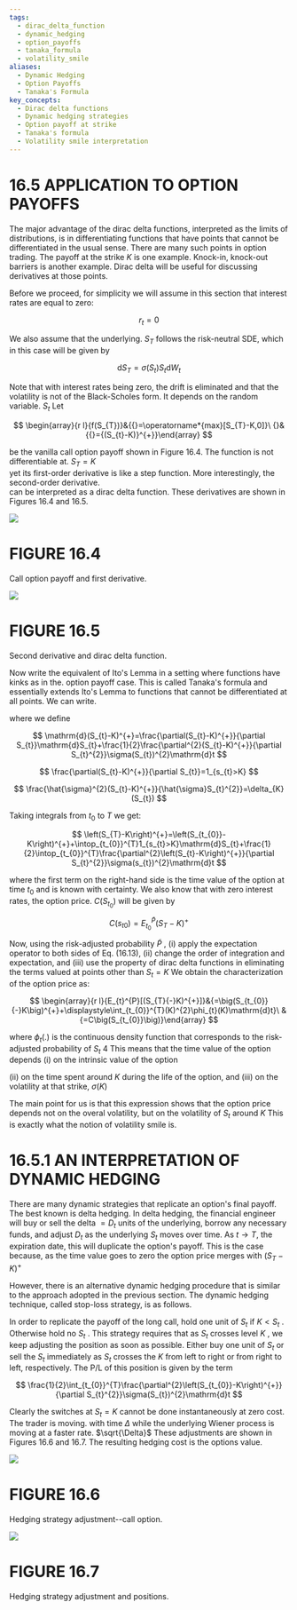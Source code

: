```yaml
---
tags:
  - dirac_delta_function
  - dynamic_hedging
  - option_payoffs
  - tanaka_formula
  - volatility_smile
aliases:
  - Dynamic Hedging
  - Option Payoffs
  - Tanaka's Formula
key_concepts:
  - Dirac delta functions
  - Dynamic hedging strategies
  - Option payoff at strike
  - Tanaka's formula
  - Volatility smile interpretation
---
```


# 16.5 APPLICATION TO OPTION PAYOFFS  

The major advantage of the dirac delta functions, interpreted as the limits of distributions, is in differentiating functions that have points that cannot be differentiated in the usual sense. There are many such points in option trading. The payoff at the strike $K$ is one example. Knock-in, knock-out barriers is another example. Dirac delta will be useful for discussing derivatives at those points.  

Before we proceed, for simplicity we will assume in this section that interest rates are equal to zero:  

$$
r_{t}=0
$$  

We also assume that the underlying. $S_{T}$ follows the risk-neutral SDE, which in this case will be given by  

$$
\mathrm{d}S_{T}=\sigma(S_{t})S_{t}\mathrm{d}W_{t}
$$  

Note that with interest rates being zero, the drift is eliminated and that the volatility is not of the Black-Scholes form. It depends on the random variable. $S_{t}$ Let  

$$
\begin{array}{r l}{f(S_{T})}&{{}=\operatorname*{max}[S_{T}-K,0]}\ {}&{{}={(S_{t}-K)}^{+}}\end{array}
$$  

be the vanilla call option payoff shown in Figure 16.4. The function is not differentiable at. $S_{T}=K$   
yet its first-order derivative is like a step function. More interestingly, the second-order derivative.   
can be interpreted as a dirac delta function. These derivatives are shown in Figures 16.4 and 16.5.  

![](84af7d7cca5683f0004509b7f80b494242a00c1ad87c9aab070852487d1aa80a.jpg)  

# FIGURE 16.4  

Call option payoff and first derivative.  

![](10903b1facec339c139272a2950b19a0a2c6b3acb094ab332f18fd6a5cbf3504.jpg)  

# FIGURE 16.5  

Second derivative and dirac delta function.  

Now write the equivalent of Ito's Lemma in a setting where functions have kinks as in the. option payoff case. This is called Tanaka's formula and essentially extends Ito's Lemma to functions that cannot be differentiated at all points. We can write.  

where we define  

$$
\mathrm{d}(S_{t}-K)^{+}=\frac{\partial(S_{t}-K)^{+}}{\partial S_{t}}\mathrm{d}S_{t}+\frac{1}{2}\frac{\partial^{2}(S_{t}-K)^{+}}{\partial S_{t}^{2}}\sigma(S_{t})^{2}\mathrm{d}t
$$  

$$
\frac{\partial(S_{t}-K)^{+}}{\partial S_{t}}=1_{s_{t}>K}
$$  

$$
\frac{\hat{\sigma}^{2}(S_{t}-K)^{+}}{\hat{\sigma}S_{t}^{2}}=\delta_{K}(S_{t})
$$  

Taking integrals from $t_{0}$ to $T$ we get:  

$$
\left(S_{T}-K\right)^{+}=\left(S_{t_{0}}-K\right)^{+}+\intop_{t_{0}}^{T}1_{s_{t}>K}\mathrm{d}S_{t}+\frac{1}{2}\intop_{t_{0}}^{T}\frac{\partial^{2}\left(S_{t}-K\right)^{+}}{\partial S_{t}^{2}}\sigma(s_{t})^{2}\mathrm{d}t
$$  

where the first term on the right-hand side is the time value of the option at time $t_{0}$ and is known with certainty. We also know that with zero interest rates, the option price. $C\left({{S}_{t_{0}}}\right)$ will be given by  

$$
C\left({{s}_{t}}_{0}\right)={{E}_{t_{0}}^{\tilde{P}}}{{({S}_{T}}-K)^{+}}
$$  

Now, using the risk-adjusted probability $\tilde{P}$ , (i) apply the expectation operator to both sides of Eq. (16.13), (ii) change the order of integration and expectation, and (iii) use the property of dirac delta functions in eliminating the terms valued at points other than $S_{t}=K$ We obtain the characterization of the option price as:  

$$
\begin{array}{r l}{E_{t}^{P}[(S_{T}{-}K)^{+}]}&{=\big(S_{t_{0}}{-}K\big)^{+}+\displaystyle\int_{t_{0}}^{T}(K)^{2}\phi_{t}(K)\mathrm{d}t}\ &{=C\big(S_{t_{0}}\big)}\end{array}
$$  

where $\phi_{t}(.)$ is the continuous density function that corresponds to the risk-adjusted probability of $S_{t}$ 4 This means that the time value of the option depends (i) on the intrinsic value of the option  

(ii) on the time spent around $K$ during the life of the option, and (iii) on the volatility at that strike, $\sigma(K)$  

The main point for us is that this expression shows that the option price depends not on the overal volatility, but on the volatility of $S_{t}$ around $K$ This is exactly what the notion of volatility smile is.  

# 16.5.1 AN INTERPRETATION OF DYNAMIC HEDGING  

There are many dynamic strategies that replicate an option's final payoff. The best known is delta hedging. In delta hedging, the financial engineer will buy or sell the delta $=D_{t}$ units of the underlying, borrow any necessary funds, and adjust $D_{t}$ as the underlying $S_{t}$ moves over time. As $t\rightarrow T,$ the expiration date, this will duplicate the option's payoff. This is the case because, as the time value goes to zero the option price merges with $\left(S_{T}-K\right)^{+}$  

However, there is an alternative dynamic hedging procedure that is similar to the approach adopted in the previous section. The dynamic hedging technique, called stop-loss strategy, is as follows.  

In order to replicate the payoff of the long call, hold one unit of $S_{t}$ if $K<S_{t}$ . Otherwise hold no $S_{t}$ . This strategy requires that as $S_{t}$ crosses level $K$ , we keep adjusting the position as soon as possible. Either buy one unit of $S_{t}$ or sell the $S_{t}$ immediately as $S_{t}$ crosses the $K$ from left to right or from right to left, respectively. The $\mathrm{P}/\mathrm{L}$ of this position is given by the term  

$$
\frac{1}{2}\int_{t_{0}}^{T}\frac{\partial^{2}\left(S_{t_{0}}-K\right)^{+}}{\partial S_{t}^{2}}\sigma(S_{t})^{2}\mathrm{d}t
$$  

Clearly the switches at $S_{t}=K$ cannot be done instantaneously at zero cost. The trader is moving. with time $\Delta$ while the underlying Wiener process is moving at a faster rate. $\sqrt{\Delta}$ These adjustments are shown in Figures 16.6 and 16.7. The resulting hedging cost is the options value.  

![](fc79b648a0283bef9558132d185e002210afe21ea9b88b61b5ce4b2e8e4abf2e.jpg)  

# FIGURE 16.6  

Hedging strategy adjustment--call option.  

![](67a1b301769657a03f957248e8ae125ac9c42d91ac4057d18fef0d9a185ca9bc.jpg)  

# FIGURE 16.7  

Hedging strategy adjustment and positions.  
